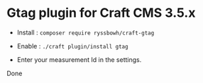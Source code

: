 # Gtag plugin for Craft CMS 3.5.x

- Install : `composer require ryssbowh/craft-gtag`

- Enable : `./craft plugin/install gtag`

- Enter your measurement Id in the settings.

Done